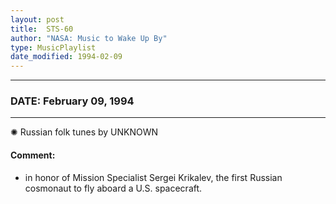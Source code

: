 ```yaml
---
layout: post
title:  STS-60
author: "NASA: Music to Wake Up By"
type: MusicPlaylist
date_modified: 1994-02-09
---
```


----
### DATE: February 09, 1994
----
✺ Russian folk tunes by UNKNOWN

#### Comment:
* in honor of Mission Specialist Sergei Krikalev, the first Russian cosmonaut to fly aboard a U.S. spacecraft.
